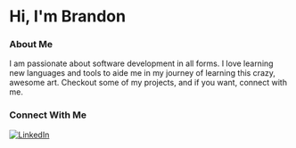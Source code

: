 # Hi, I'm Brandon
### About Me
I am passionate about software development in all forms. I love learning new languages and tools to aide me in my journey of learning this crazy, awesome art. Checkout some of my projects, and if you want, connect with me.

### Connect With Me
[linkedin-shield]: https://img.shields.io/badge/LinkedIn-0A66C2?logo=linkedin&logoColor=white&style=for-the-badge
[linkedin-url]: https://www.linkedin.com/in/brandonkjernigan
[![LinkedIn][linkedin-shield]][linkedin-url]
